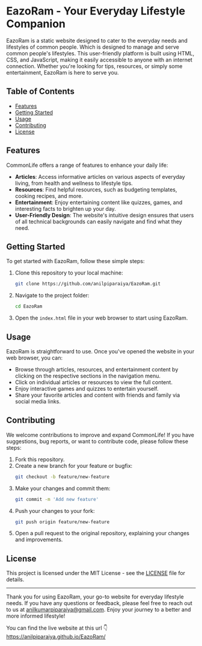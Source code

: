 # EazoRam - Your Everyday Lifestyle Companion

<!-- ![EazoRam Logo](logo.png) -->

EazoRam is a static website designed to cater to the everyday needs and lifestyles of common people. Which is designed to manage and serve common people's lifestyles. This user-friendly platform is built using HTML, CSS, and JavaScript, making it easily accessible to anyone with an internet connection. Whether you're looking for tips, resources, or simply some entertainment, EazoRam is here to serve you.

## Table of Contents

- [Features](#features)
- [Getting Started](#getting-started)
- [Usage](#usage)
- [Contributing](#contributing)
- [License](#license)

## Features

CommonLife offers a range of features to enhance your daily life:

- **Articles**: Access informative articles on various aspects of everyday living, from health and wellness to lifestyle tips.
- **Resources**: Find helpful resources, such as budgeting templates, cooking recipes, and more.
- **Entertainment**: Enjoy entertaining content like quizzes, games, and interesting facts to brighten up your day.
- **User-Friendly Design**: The website's intuitive design ensures that users of all technical backgrounds can easily navigate and find what they need.

## Getting Started

To get started with EazoRam, follow these simple steps:

1. Clone this repository to your local machine:
   ```bash
   git clone https://github.com/anilpiparaiya/EazoRam.git
   ```

2. Navigate to the project folder:
   ```bash
   cd EazoRam
   ```

3. Open the `index.html` file in your web browser to start using EazoRam.

## Usage

EazoRam is straightforward to use. Once you've opened the website in your web browser, you can:

- Browse through articles, resources, and entertainment content by clicking on the respective sections in the navigation menu.
- Click on individual articles or resources to view the full content.
- Enjoy interactive games and quizzes to entertain yourself.
- Share your favorite articles and content with friends and family via social media links.

## Contributing

We welcome contributions to improve and expand CommonLife! If you have suggestions, bug reports, or want to contribute code, please follow these steps:

1. Fork this repository.
2. Create a new branch for your feature or bugfix:
   ```bash
   git checkout -b feature/new-feature
   ```
3. Make your changes and commit them:
   ```bash
   git commit -m 'Add new feature'
   ```
4. Push your changes to your fork:
   ```bash
   git push origin feature/new-feature
   ```
5. Open a pull request to the original repository, explaining your changes and improvements.

## License

This project is licensed under the MIT License - see the [LICENSE](LICENSE) file for details.

---

Thank you for using EazoRam, your go-to website for everyday lifestyle needs. If you have any questions or feedback, please feel free to reach out to us at [anilkumarpiparaiya@gmail.com](mailto:anilkumarpiparaiya@gmail.com). Enjoy your journey to a better and more informed lifestyle!

You can find the live website at this url 👇
https://anilpiparaiya.github.io/EazoRam/
